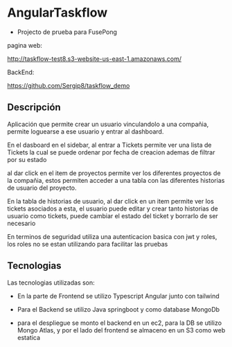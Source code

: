 # AngularTaskflow

- Projecto de prueba para FusePong

pagina web:

http://taskflow-test8.s3-website-us-east-1.amazonaws.com/

BackEnd:

https://github.com/Sergip8/taskflow_demo

## Descripción

Aplicación que permite crear un usuario vinculandolo a una compañia, permite loguearse a ese usuario y entrar al dashboard.

En el dasboard en el sidebar, al entrar a Tickets permite ver una lista de Tickets la cual se puede ordenar por fecha de creacion ademas de filtrar por su estado 

al dar click en el item de proyectos permite ver los diferentes proyectos de la compañia, estos permiten acceder a una tabla con las diferentes historias de usuario del proyecto.

En la tabla de historias de usuario, al dar click en un item permite ver los tickets asociados a esta, el usuario puede editar y crear tanto historias de usuario como tickets, puede cambiar el estado del ticket y borrarlo de ser necesario

En terminos de seguridad utiliza una autenticacion basica con jwt y roles, los roles no se estan utilizando para facilitar las pruebas

## Tecnologias

Las tecnologias utilizadas son:

- En la parte de Frontend se utilizo Typescript Angular junto con tailwind

- Para el Backend se utilizo Java springboot y como database MongoDb

- para el despliegue se monto el backend en un ec2, para la DB se utilizo Mongo Atlas, y por el lado del frontend se almaceno en un S3 como web estatica